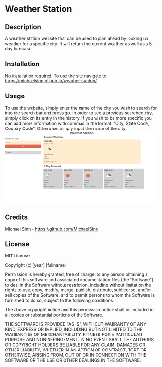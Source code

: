 # Weather Station

## Description

A weather station website that can be used to plan ahead by looking up weather for a specific city. It will return the current weather as well as a 5 day forecast

## Installation

No installation required. To use the site navigate to https://michaelsinn.github.io/weather-station/

## Usage

To use the website, simply enter the name of the city you wish to search for into the search bar and press go. In order to see a previous searched city, simply click on its entry in the history.
If you wish to be more specific you can add more information with commas in the format: "City, State Code, Country Code". Otherwise, simply input the name of the city.
![alt text](assets/images/screenshot.PNG)


## Credits

Michael Sinn - https://github.com/MichaelSinn

## License

MIT License

Copyright (c) [year] [fullname]

Permission is hereby granted, free of charge, to any person obtaining a copy
of this software and associated documentation files (the "Software"), to deal
in the Software without restriction, including without limitation the rights
to use, copy, modify, merge, publish, distribute, sublicense, and/or sell
copies of the Software, and to permit persons to whom the Software is
furnished to do so, subject to the following conditions:

The above copyright notice and this permission notice shall be included in all
copies or substantial portions of the Software.

THE SOFTWARE IS PROVIDED "AS IS", WITHOUT WARRANTY OF ANY KIND, EXPRESS OR
IMPLIED, INCLUDING BUT NOT LIMITED TO THE WARRANTIES OF MERCHANTABILITY,
FITNESS FOR A PARTICULAR PURPOSE AND NONINFRINGEMENT. IN NO EVENT SHALL THE
AUTHORS OR COPYRIGHT HOLDERS BE LIABLE FOR ANY CLAIM, DAMAGES OR OTHER
LIABILITY, WHETHER IN AN ACTION OF CONTRACT, TORT OR OTHERWISE, ARISING FROM,
OUT OF OR IN CONNECTION WITH THE SOFTWARE OR THE USE OR OTHER DEALINGS IN THE
SOFTWARE.